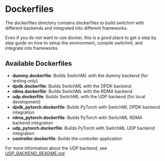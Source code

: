 # Dockerfiles

The dockerfiles directory contains dockerfiles to build switchml with different backends and integrated into different frameworks.

Even if you do not want to use docker, this is a good place to get a step by step guide on how to setup the environment, compile switchml, and integrate into frameworks.

## Available Dockerfiles

- **dummy.dockerfile**: Builds SwitchML with the dummy backend (for testing only)
- **dpdk.dockerfile**: Builds SwitchML with the DPDK backend 
- **rdma.dockerfile**: Builds SwitchML with the RDMA backend
- **udp.dockerfile**: Builds SwitchML with the UDP backend (for local development)
- **dpdk_pytorch.dockerfile**: Builds PyTorch with SwitchML DPDK backend integration
- **rdma_pytorch.dockerfile**: Builds PyTorch with SwitchML RDMA backend integration
- **udp_pytorch.dockerfile**: Builds PyTorch with SwitchML UDP backend integration
- **controller.dockerfile**: Builds the controller application

For more information about the UDP backend, see [UDP_BACKEND_README.md](UDP_BACKEND_README.md)